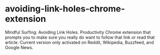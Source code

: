 # avoiding-link-holes-chrome-extension
Mindful Surfing: Avoiding Link Holes.  Productivity Chrome extension that prompts you to make sure you really do want to follow that link or read that article.
Current version only activated on Reddit, Wikipedia, Buzzfeed, and Google News. 
